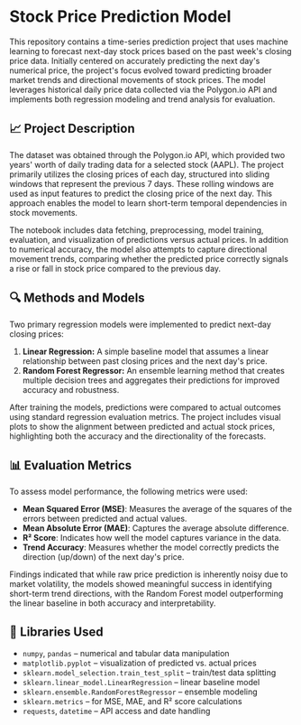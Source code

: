 
# Stock Price Prediction Model

This repository contains a time-series prediction project that uses machine learning to forecast next-day stock prices based on the past week's closing price data. Initially centered on accurately predicting the next day's numerical price, the project's focus evolved toward predicting broader market trends and directional movements of stock prices. The model leverages historical daily price data collected via the Polygon.io API and implements both regression modeling and trend analysis for evaluation.

## 📈 Project Description

The dataset was obtained through the Polygon.io API, which provided two years' worth of daily trading data for a selected stock (AAPL). The project primarily utilizes the closing prices of each day, structured into sliding windows that represent the previous 7 days. These rolling windows are used as input features to predict the closing price of the next day. This approach enables the model to learn short-term temporal dependencies in stock movements.

The notebook includes data fetching, preprocessing, model training, evaluation, and visualization of predictions versus actual prices. In addition to numerical accuracy, the model also attempts to capture directional movement trends, comparing whether the predicted price correctly signals a rise or fall in stock price compared to the previous day.

## 🔍 Methods and Models

Two primary regression models were implemented to predict next-day closing prices:

1. **Linear Regression:** A simple baseline model that assumes a linear relationship between past closing prices and the next day's price.
2. **Random Forest Regressor:** An ensemble learning method that creates multiple decision trees and aggregates their predictions for improved accuracy and robustness.

After training the models, predictions were compared to actual outcomes using standard regression evaluation metrics. The project includes visual plots to show the alignment between predicted and actual stock prices, highlighting both the accuracy and the directionality of the forecasts.

## 📊 Evaluation Metrics

To assess model performance, the following metrics were used:

- **Mean Squared Error (MSE)**: Measures the average of the squares of the errors between predicted and actual values.
- **Mean Absolute Error (MAE)**: Captures the average absolute difference.
- **R² Score**: Indicates how well the model captures variance in the data.
- **Trend Accuracy**: Measures whether the model correctly predicts the direction (up/down) of the next day's price.

Findings indicated that while raw price prediction is inherently noisy due to market volatility, the models showed meaningful success in identifying short-term trend directions, with the Random Forest model outperforming the linear baseline in both accuracy and interpretability.

## 🧰 Libraries Used

- `numpy`, `pandas` – numerical and tabular data manipulation
- `matplotlib.pyplot` – visualization of predicted vs. actual prices
- `sklearn.model_selection.train_test_split` – train/test data splitting
- `sklearn.linear_model.LinearRegression` – linear baseline model
- `sklearn.ensemble.RandomForestRegressor` – ensemble modeling
- `sklearn.metrics` – for MSE, MAE, and R² score calculations
- `requests`, `datetime` – API access and date handling
